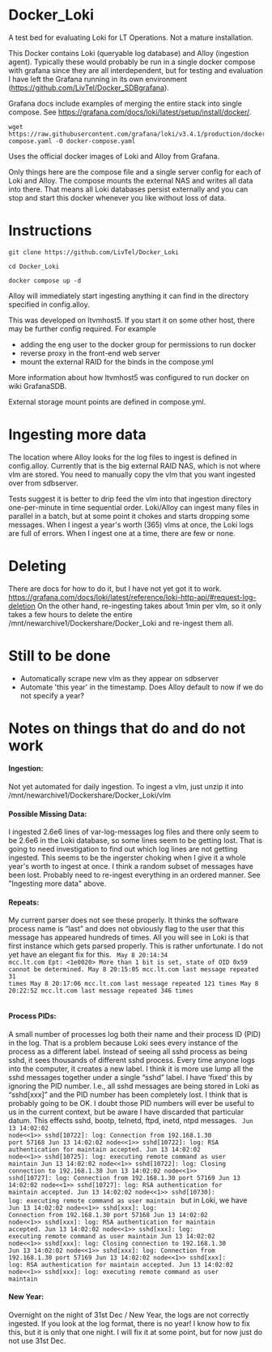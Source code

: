 # Docker_Loki

A test bed for evaluating Loki for LT Operations. Not a mature installation.

This Docker contains Loki (queryable log database) and Alloy (ingestion agent). Typically these would probably be run in a single docker compose with grafana since they are all interdependent, but for testing and evaluation I have left the Grafana running in its own environment (https://github.com/LivTel/Docker_SDBgrafana).

Grafana docs include examples of merging the entire stack into single compose. See https://grafana.com/docs/loki/latest/setup/install/docker/.
```
wget https://raw.githubusercontent.com/grafana/loki/v3.4.1/production/docker-compose.yaml -O docker-compose.yaml
```

Uses the official docker images of Loki and Alloy from Grafana.

Only things here are the compose file and a single server config for each of Loki and Alloy. The compose mounts the external NAS and writes all data into there. That means all Loki databases persist externally and you can stop and start this docker whenever you like without loss of data.


# Instructions

``git clone https://github.com/LivTel/Docker_Loki``

``cd Docker_Loki``

``docker compose up -d``

Alloy will immediately start ingesting anything it can find in the directory specified in config.alloy.

This was developed on ltvmhost5. If you start it on some other host, there may be further config required.
For example
* adding the eng user to the docker group for permissions to run docker
* reverse proxy in the front-end web server
* mount the external RAID for the binds in the compose.yml

More information about how ltvmhost5 was configured to run docker on wiki GrafanaSDB.

External storage mount points are defined in compose.yml.

# Ingesting more data
The location where Alloy looks for the log files to ingest is defined in config.alloy. Currently that is the big external RAID NAS, which is not where vlm are stored. You need to manually copy the vlm that you want ingested over from sdbserver.

Tests suggest it is better to drip feed the vlm into that ingestion directory one-per-minute in time sequential order. Loki/Alloy can ingest many files in parallel in a batch, but at some point it chokes and starts dropping some messages. When I ingest a year's worth (365) vlms at once, the Loki logs are full of errors. When I ingest one at a time, there are few or none.

# Deleting
There are docs for how to do it, but I have not yet got it to work. https://grafana.com/docs/loki/latest/reference/loki-http-api/#request-log-deletion
On the other hand, re-ingesting takes about 1min per vlm, so it only takes a few hours to delete the entire /mnt/newarchive1/Dockershare/Docker_Loki and re-ingest them all.
 
# Still to be done
* Automatically scrape new vlm as they appear on sdbserver
* Automate 'this year' in the timestamp. Does Alloy default to now if we do not specify a year?


# Notes on things that do and do not work

#### Ingestion:
Not yet automated for daily ingestion. To ingest a vlm, just unzip it into /mnt/newarchive1/Dockershare/Docker_Loki/vlm

#### Possible Missing Data:
I ingested 2.6e6 lines of var-log-messages log files and there only seem to be 2.6e6 in the Loki database, so some lines seem to be getting lost. That is going to need investigation to find out which log lines are not getting ingested. This seems to be the ingerster choking when I give it a whole year's worth to ingest at once. I think a random subset of messages have been lost. Probably need to re-ingest everything in an ordered manner. See "Ingesting more data" above.

#### Repeats:
My current parser does not see these properly. It thinks the software process name is “last” and does not obviously flag to the user that this message has appeared hundreds of times. All you will see in Loki is that first instance which gets parsed properly. This is rather unfortunate. I do not yet have an elegant fix for this.
<code>
May  8 20:14:34 mcc.lt.com Ept: <1e0020> More than 1 bit is set, state of OID 0x59 cannot be determined.
May  8 20:15:05 mcc.lt.com last message repeated 31 times
May  8 20:17:06 mcc.lt.com last message repeated 121 times
May  8 20:22:52 mcc.lt.com last message repeated 346 times            
</code>

#### Process PIDs:
A small number of processes log both their name and their process ID (PID) in the log. That is a problem because Loki sees every instance of the process as a different label. Instead of seeing all sshd process as being sshd, it sees thousands of different sshd process. Every time anyone logs into the computer, it creates a new label. I think it is more use lump all the sshd messages together under a single “sshd” label. I have ‘fixed’ this by ignoring the PID number. I.e., all sshd messages are being stored in Loki as “sshd[xxx]” and the PID number has been completely lost. I think that is probably going to be OK. I doubt those PID numbers will ever be useful to us in the current context, but be aware I have discarded that particular datum. This effects sshd, bootp, telnetd, ftpd, inetd, ntpd messages.
<code>
Jun 13 14:02:02 node<<1>> sshd[10722]: log: Connection from 192.168.1.30 port 57168
Jun 13 14:02:02 node<<1>> sshd[10722]: log: RSA authentication for maintain accepted.
Jun 13 14:02:02 node<<1>> sshd[10725]: log: executing remote command as user maintain
Jun 13 14:02:02 node<<1>> sshd[10722]: log: Closing connection to 192.168.1.30
Jun 13 14:02:02 node<<1>> sshd[10727]: log: Connection from 192.168.1.30 port 57169
Jun 13 14:02:02 node<<1>> sshd[10727]: log: RSA authentication for maintain accepted.
Jun 13 14:02:02 node<<1>> sshd[10730]: log: executing remote command as user maintain
</code>
but in Loki, we have
<code>
Jun 13 14:02:02 node<<1>> sshd[xxx]: log: Connection from 192.168.1.30 port 57168
Jun 13 14:02:02 node<<1>> sshd[xxx]: log: RSA authentication for maintain accepted.
Jun 13 14:02:02 node<<1>> sshd[xxx]: log: executing remote command as user maintain
Jun 13 14:02:02 node<<1>> sshd[xxx]: log: Closing connection to 192.168.1.30
Jun 13 14:02:02 node<<1>> sshd[xxx]: log: Connection from 192.168.1.30 port 57169
Jun 13 14:02:02 node<<1>> sshd[xxx]: log: RSA authentication for maintain accepted.
Jun 13 14:02:02 node<<1>> sshd[xxx]: log: executing remote command as user maintain
</code>

#### New Year:
Overnight on the night of 31st Dec / New Year, the logs are not correctly ingested. If you look at the log format, there is no year! I know how to fix this, but it is only that one night. I will fix it at some point, but for now just do not use 31st Dec.

